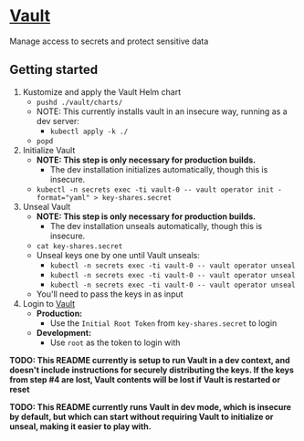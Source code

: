 
# [Vault](https://www.hashicorp.com/products/vault)

Manage access to secrets and protect sensitive data

## Getting started

1. Kustomize and apply the Vault Helm chart
    - `pushd ./vault/charts/`
    - NOTE: This currently installs vault in an insecure way, running as a dev server:
        - `kubectl apply -k ./`
    - `popd`
2. Initialize Vault
    - **NOTE: This step is only necessary for production builds.**
        - The dev installation initializes automatically, though this is insecure.
    - `kubectl -n secrets exec -ti vault-0 -- vault operator init -format="yaml" > key-shares.secret`
3. Unseal Vault
    - **NOTE: This step is only necessary for production builds.**
        - The dev installation unseals automatically, though this is insecure.
    - `cat key-shares.secret`
    - Unseal keys one by one until Vault unseals:
        - `kubectl -n secrets exec -ti vault-0 -- vault operator unseal`
        - `kubectl -n secrets exec -ti vault-0 -- vault operator unseal`
        - `kubectl -n secrets exec -ti vault-0 -- vault operator unseal`
    - You'll need to pass the keys in as input
4. Login to [Vault](https://secrets.home.arpa/)
    - **Production:**
        - Use the `Initial Root Token` from `key-shares.secret` to login
    - **Development:**
        - Use `root` as the token to login with

**TODO: This README currently is setup to run Vault in a dev context, and doesn't include
instructions for securely distributing the keys. If the keys from step #4 are lost, Vault
contents will be lost if Vault is restarted or reset**

**TODO: This README currently runs Vault in dev mode, which is insecure by default, but which
can start without requiring Vault to initialize or unseal, making it easier to play with.**

